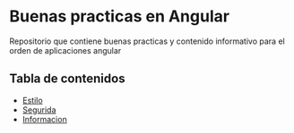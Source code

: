 # Buenas practicas en Angular

Repositorio que contiene buenas practicas y contenido informativo para el orden de aplicaciones angular

## Tabla de contenidos

- [Estilo](https://git.hightech-corp.com/web-dev/angular-best-practices/tree/master/style/STYLE.md)
- [Segurida](https://git.hightech-corp.com/web-dev/angular-best-practices/tree/master/security/SECURITY.md)
- [Informacion](https://git.hightech-corp.com/web-dev/angular-best-practices/tree/master/information/INFORMATION.md)
